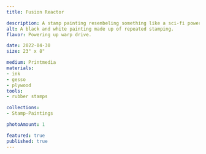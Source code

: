 ```yaml
---
title: Fusion Reactor

description: A stamp painting resembeling something like a sci-fi power reactor. 
alt: A black and white painting made up of repeated stamping.
flavor: Powering up warp drive.

date: 2022-04-30
size: 23" x 8"

medium: Printmedia
materials:
- ink
- gesso
- plywood
tools:
- rubber stamps

collections:
- Stamp-Paintings

photoAmount: 1

featured: true
published: true
---
```

